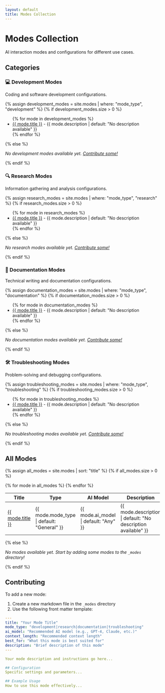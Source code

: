 ```yaml
---
layout: default
title: Modes Collection
---
```


# Modes Collection

AI interaction modes and configurations for different use cases.

## Categories

### 💻 Development Modes
Coding and software development configurations.

{% assign development_modes = site.modes | where: "mode_type", "development" %}
{% if development_modes.size > 0 %}
<ul>
{% for mode in development_modes %}
  <li><a href="{{ mode.url | relative_url }}">{{ mode.title }}</a> - {{ mode.description | default: "No description available" }}</li>
{% endfor %}
</ul>
{% else %}
<p><em>No development modes available yet. <a href="#contributing">Contribute some!</a></em></p>
{% endif %}

### 🔍 Research Modes
Information gathering and analysis configurations.

{% assign research_modes = site.modes | where: "mode_type", "research" %}
{% if research_modes.size > 0 %}
<ul>
{% for mode in research_modes %}
  <li><a href="{{ mode.url | relative_url }}">{{ mode.title }}</a> - {{ mode.description | default: "No description available" }}</li>
{% endfor %}
</ul>
{% else %}
<p><em>No research modes available yet. <a href="#contributing">Contribute some!</a></em></p>
{% endif %}

### 📝 Documentation Modes
Technical writing and documentation configurations.

{% assign documentation_modes = site.modes | where: "mode_type", "documentation" %}
{% if documentation_modes.size > 0 %}
<ul>
{% for mode in documentation_modes %}
  <li><a href="{{ mode.url | relative_url }}">{{ mode.title }}</a> - {{ mode.description | default: "No description available" }}</li>
{% endfor %}
</ul>
{% else %}
<p><em>No documentation modes available yet. <a href="#contributing">Contribute some!</a></em></p>
{% endif %}

### 🛠️ Troubleshooting Modes
Problem-solving and debugging configurations.

{% assign troubleshooting_modes = site.modes | where: "mode_type", "troubleshooting" %}
{% if troubleshooting_modes.size > 0 %}
<ul>
{% for mode in troubleshooting_modes %}
  <li><a href="{{ mode.url | relative_url }}">{{ mode.title }}</a> - {{ mode.description | default: "No description available" }}</li>
{% endfor %}
</ul>
{% else %}
<p><em>No troubleshooting modes available yet. <a href="#contributing">Contribute some!</a></em></p>
{% endif %}

## All Modes

{% assign all_modes = site.modes | sort: "title" %}
{% if all_modes.size > 0 %}
<table>
<thead>
<tr>
<th>Title</th>
<th>Type</th>
<th>AI Model</th>
<th>Description</th>
</tr>
</thead>
<tbody>
{% for mode in all_modes %}
<tr>
<td><a href="{{ mode.url | relative_url }}">{{ mode.title }}</a></td>
<td><span class="category-badge">{{ mode.mode_type | default: "General" }}</span></td>
<td>{{ mode.ai_model | default: "Any" }}</td>
<td>{{ mode.description | default: "No description available" }}</td>
</tr>
{% endfor %}
</tbody>
</table>
{% else %}
<p><em>No modes available yet. Start by adding some modes to the <code>_modes</code> directory!</em></p>
{% endif %}

## Contributing

To add a new mode:

1. Create a new markdown file in the `_modes` directory
2. Use the following front matter template:

```yaml
---
title: "Your Mode Title"
mode_type: "development|research|documentation|troubleshooting"
ai_model: "Recommended AI model (e.g., GPT-4, Claude, etc.)"
context_length: "Recommended context length"
best_for: "What this mode is best suited for"
description: "Brief description of this mode"
---

Your mode description and instructions go here...

## Configuration
Specific settings and parameters...

## Example Usage
How to use this mode effectively...
```